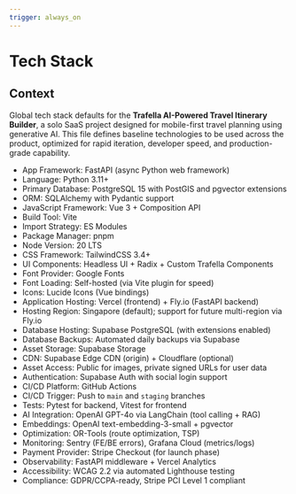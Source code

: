 ```yaml
---
trigger: always_on
---
```


# Tech Stack

## Context

Global tech stack defaults for the **Trafella AI-Powered Travel Itinerary Builder**, a solo SaaS project designed for mobile-first travel planning using generative AI. This file defines baseline technologies to be used across the product, optimized for rapid iteration, developer speed, and production-grade capability.

- App Framework: FastAPI (async Python web framework)
- Language: Python 3.11+
- Primary Database: PostgreSQL 15 with PostGIS and pgvector extensions
- ORM: SQLAlchemy with Pydantic support
- JavaScript Framework: Vue 3 + Composition API
- Build Tool: Vite
- Import Strategy: ES Modules
- Package Manager: pnpm
- Node Version: 20 LTS
- CSS Framework: TailwindCSS 3.4+
- UI Components: Headless UI + Radix + Custom Trafella Components
- Font Provider: Google Fonts
- Font Loading: Self-hosted (via Vite plugin for speed)
- Icons: Lucide Icons (Vue bindings)
- Application Hosting: Vercel (frontend) + Fly.io (FastAPI backend)
- Hosting Region: Singapore (default); support for future multi-region via Fly.io
- Database Hosting: Supabase PostgreSQL (with extensions enabled)
- Database Backups: Automated daily backups via Supabase
- Asset Storage: Supabase Storage
- CDN: Supabase Edge CDN (origin) + Cloudflare (optional)
- Asset Access: Public for images, private signed URLs for user data
- Authentication: Supabase Auth with social login support
- CI/CD Platform: GitHub Actions
- CI/CD Trigger: Push to `main` and `staging` branches
- Tests: Pytest for backend, Vitest for frontend
- AI Integration: OpenAI GPT-4o via LangChain (tool calling + RAG)
- Embeddings: OpenAI text-embedding-3-small + pgvector
- Optimization: OR-Tools (route optimization, TSP)
- Monitoring: Sentry (FE/BE errors), Grafana Cloud (metrics/logs)
- Payment Provider: Stripe Checkout (for launch phase)
- Observability: FastAPI middleware + Vercel Analytics
- Accessibility: WCAG 2.2 via automated Lighthouse testing
- Compliance: GDPR/CCPA-ready, Stripe PCI Level 1 compliant
